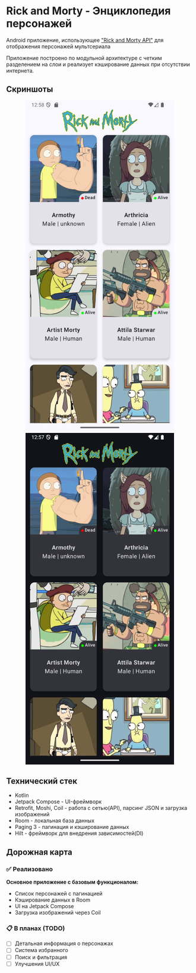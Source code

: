 # Rick and Morty - Энциклопедия персонажей

Android приложение, использующее ["Rick and Morty API"](https://rickandmortyapi.com/) для отображения персонажей мультсериала

Приложение построено по модульной архитектуре с четким разделением на слои и реализует кэширование данных при отсутствии интернета.

## Cкриншоты
<div align="center">
  <img src="doc/Screenshot_lightScheme.png" width="400" alt="Светлая тема">
  <img src="doc/Screenshot_darkScheme.png" width="400" alt="Ночная тема">
</div>

## Технический стек

- Kotlin
- Jetpack Compose - UI-фреймворк
- Retrofit, Moshi, Coil - работа с сетью(API), парсинг JSON и загрузка изображений
- Room - локальная база данных
- Paging 3 - пагинация и кэширование данных
- Hilt - фреймворк для внедрения зависимостей(DI)

## Дорожная карта

### ✅ Реализовано
**Основное приложение с базовым функционалом:**
- Список персонажей с пагинацией
- Кэширование данных в Room
- UI на Jetpack Compose
- Загрузка изображений через Coil

### 📋 В планах (TODO)
- [ ] Детальная информация о персонажах
- [ ] Система избранного
- [ ] Поиск и фильтрация
- [ ] Улучшения UI/UX